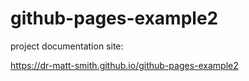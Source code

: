 # github-pages-example2

project documentation site:

https://dr-matt-smith.github.io/github-pages-example2

